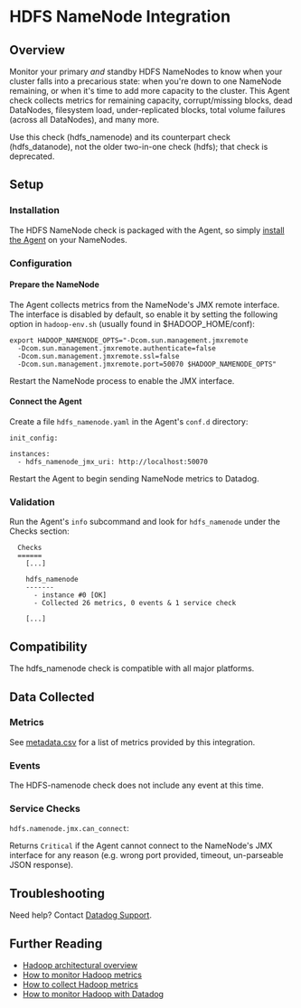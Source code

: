 # HDFS NameNode Integration

## Overview

Monitor your primary _and_ standby HDFS NameNodes to know when your cluster falls into a precarious state: when you're down to one NameNode remaining, or when it's time to add more capacity to the cluster. This Agent check collects metrics for remaining capacity, corrupt/missing blocks, dead DataNodes, filesystem load, under-replicated blocks, total volume failures (across all DataNodes), and many more.

Use this check (hdfs_namenode) and its counterpart check (hdfs_datanode), not the older two-in-one check (hdfs); that check is deprecated.

## Setup
### Installation

The HDFS NameNode check is packaged with the Agent, so simply [install the Agent](https://app.datadoghq.com/account/settings#agent) on your NameNodes.

### Configuration
#### Prepare the NameNode

The Agent collects metrics from the NameNode's JMX remote interface. The interface is disabled by default, so enable it by setting the following option in `hadoop-env.sh` (usually found in $HADOOP_HOME/conf):

```
export HADOOP_NAMENODE_OPTS="-Dcom.sun.management.jmxremote
  -Dcom.sun.management.jmxremote.authenticate=false
  -Dcom.sun.management.jmxremote.ssl=false
  -Dcom.sun.management.jmxremote.port=50070 $HADOOP_NAMENODE_OPTS"
```

Restart the NameNode process to enable the JMX interface.

#### Connect the Agent

Create a file `hdfs_namenode.yaml` in the Agent's `conf.d` directory:

```
init_config:

instances:
  - hdfs_namenode_jmx_uri: http://localhost:50070
```

Restart the Agent to begin sending NameNode metrics to Datadog.

### Validation

Run the Agent's `info` subcommand and look for `hdfs_namenode` under the Checks section:

```
  Checks
  ======
    [...]

    hdfs_namenode
    -------
      - instance #0 [OK]
      - Collected 26 metrics, 0 events & 1 service check

    [...]
```

## Compatibility

The hdfs_namenode check is compatible with all major platforms.

## Data Collected
### Metrics

See [metadata.csv](https://github.com/DataDog/integrations-core/blob/master/hdfs_namenode/metadata.csv) for a list of metrics provided by this integration.

### Events
The HDFS-namenode check does not include any event at this time.

### Service Checks

`hdfs.namenode.jmx.can_connect`:

Returns `Critical` if the Agent cannot connect to the NameNode's JMX interface for any reason (e.g. wrong port provided, timeout, un-parseable JSON response).

## Troubleshooting
Need help? Contact [Datadog Support](http://docs.datadoghq.com/help/).

## Further Reading

* [Hadoop architectural overview](https://www.datadoghq.com/blog/hadoop-architecture-overview/)
* [How to monitor Hadoop metrics](https://www.datadoghq.com/blog/monitor-hadoop-metrics/)
* [How to collect Hadoop metrics](https://www.datadoghq.com/blog/collecting-hadoop-metrics/)
* [How to monitor Hadoop with Datadog](https://www.datadoghq.com/blog/monitor-hadoop-metrics-datadog/)